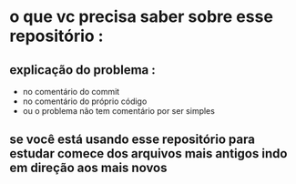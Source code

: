 # o que vc precisa saber sobre esse repositório : 

## explicação do problema : 
* no comentário do commit
* no comentário do próprio código
* ou o problema não tem comentário por ser simples

## se você está usando esse repositório para estudar comece dos arquivos mais antigos indo em direção aos mais novos 
